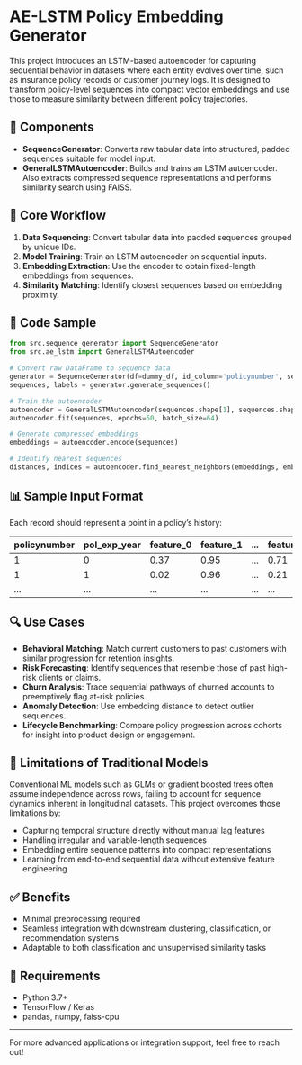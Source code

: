 # AE-LSTM Policy Embedding Generator

This project introduces an LSTM-based autoencoder for capturing sequential behavior in datasets where each entity evolves over time, such as insurance policy records or customer journey logs. It is designed to transform policy-level sequences into compact vector embeddings and use those to measure similarity between different policy trajectories.

## 🧠 Components
- **SequenceGenerator**: Converts raw tabular data into structured, padded sequences suitable for model input.
- **GeneralLSTMAutoencoder**: Builds and trains an LSTM autoencoder. Also extracts compressed sequence representations and performs similarity search using FAISS.

## 🔄 Core Workflow
1. **Data Sequencing**: Convert tabular data into padded sequences grouped by unique IDs.
2. **Model Training**: Train an LSTM autoencoder on sequential inputs.
3. **Embedding Extraction**: Use the encoder to obtain fixed-length embeddings from sequences.
4. **Similarity Matching**: Identify closest sequences based on embedding proximity.

## 🧪 Code Sample
```python
from src.sequence_generator import SequenceGenerator
from src.ae_lstm import GeneralLSTMAutoencoder

# Convert raw DataFrame to sequence data
generator = SequenceGenerator(df=dummy_df, id_column='policynumber', sequence_column='pol_exp_year', target_column='acpt_nt_ind')
sequences, labels = generator.generate_sequences()

# Train the autoencoder
autoencoder = GeneralLSTMAutoencoder(sequences.shape[1], sequences.shape[2])
autoencoder.fit(sequences, epochs=50, batch_size=64)

# Generate compressed embeddings
embeddings = autoencoder.encode(sequences)

# Identify nearest sequences
distances, indices = autoencoder.find_nearest_neighbors(embeddings, embeddings, k=8)
```

## 📊 Sample Input Format
Each record should represent a point in a policy’s history:

| policynumber | pol_exp_year | feature_0 | feature_1 | ... | feature_9 | acpt_nt_ind |
|--------------|--------------|-----------|-----------|-----|-----------|--------------|
| 1            | 0            | 0.37      | 0.95      | ... | 0.71      | 1            |
| 1            | 1            | 0.02      | 0.96      | ... | 0.21      | 1            |
| ...          | ...          | ...       | ...       | ... | ...       | ...          |

## 🔍 Use Cases

- **Behavioral Matching**: Match current customers to past customers with similar progression for retention insights.
- **Risk Forecasting**: Identify sequences that resemble those of past high-risk clients or claims.
- **Churn Analysis**: Trace sequential pathways of churned accounts to preemptively flag at-risk policies.
- **Anomaly Detection**: Use embedding distance to detect outlier sequences.
- **Lifecycle Benchmarking**: Compare policy progression across cohorts for insight into product design or engagement.

## 🚫 Limitations of Traditional Models
Conventional ML models such as GLMs or gradient boosted trees often assume independence across rows, failing to account for sequence dynamics inherent in longitudinal datasets. This project overcomes those limitations by:

- Capturing temporal structure directly without manual lag features
- Handling irregular and variable-length sequences
- Embedding entire sequence patterns into compact representations
- Learning from end-to-end sequential data without extensive feature engineering

## ✅ Benefits
- Minimal preprocessing required
- Seamless integration with downstream clustering, classification, or recommendation systems
- Adaptable to both classification and unsupervised similarity tasks

## 🔧 Requirements
- Python 3.7+
- TensorFlow / Keras
- pandas, numpy, faiss-cpu

---

For more advanced applications or integration support, feel free to reach out!
